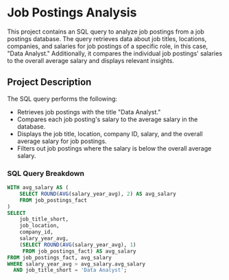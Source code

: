 # Job Postings Analysis

This project contains an SQL query to analyze job postings from a job postings database. The query retrieves data about job titles, locations, companies, and salaries for job postings of a specific role, in this case, "Data Analyst." Additionally, it compares the individual job postings' salaries to the overall average salary and displays relevant insights.

## Project Description

The SQL query performs the following:

- Retrieves job postings with the title "Data Analyst."
- Compares each job posting's salary to the average salary in the database.
- Displays the job title, location, company ID, salary, and the overall average salary for job postings.
- Filters out job postings where the salary is below the overall average salary.

### SQL Query Breakdown

```sql
WITH avg_salary AS (
    SELECT ROUND(AVG(salary_year_avg), 2) AS avg_salary
    FROM job_postings_fact
)
SELECT 
    job_title_short,
    job_location,
    company_id,
    salary_year_avg,
    (SELECT ROUND(AVG(salary_year_avg), 1)
     FROM job_postings_fact) AS avg_salary
FROM job_postings_fact, avg_salary
WHERE salary_year_avg > avg_salary.avg_salary
  AND job_title_short = 'Data Analyst';
